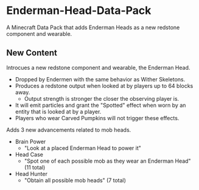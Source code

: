 # Enderman-Head-Data-Pack
A Minecraft Data Pack that adds Enderman Heads as a new redstone component and wearable.

## New Content
Introcues a new redstone component and wearable, the Enderman Head.
* Dropped by Endermen with the same behavior as Wither Skeletons.
* Produces a redstone output when looked at by players up to 64 blocks away.
  * Output strength is stronger the closer the observing player is.
* It will emit particles and grant the "Spotted" effect when worn by an entity that is looked at by a player.
* Players who wear Carved Pumpkins will not trigger these effects.

Adds 3 new advancements related to mob heads.
* Brain Power
  * "Look at a placed Enderman Head to power it"
* Head Case
  * "Spot one of each possible mob as they wear an Enderman Head" (11 total)
* Head Hunter
  * "Obtain all possible mob heads" (7 total)
